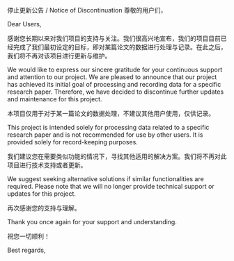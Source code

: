 停止更新公告 / Notice of Discontinuation
尊敬的用户们，

Dear Users,

感谢您长期以来对我们项目的支持与关注。我们很高兴地宣布，我们的项目目前已经完成了我们最初设定的目标，即对某篇论文的数据进行处理与记录。在此之后，我们将不再对该项目进行更新与维护。

We would like to express our sincere gratitude for your continuous support and attention to our project. We are pleased to announce that our project has achieved its initial goal of processing and recording data for a specific research paper. Therefore, we have decided to discontinue further updates and maintenance for this project.

本项目仅用于对于某一篇论文的数据处理，不建议其他用户使用，仅供记录。

This project is intended solely for processing data related to a specific research paper and is not recommended for use by other users. It is provided solely for record-keeping purposes.

我们建议您在需要类似功能的情况下，寻找其他适用的解决方案。我们将不再对此项目进行技术支持或者更新。

We suggest seeking alternative solutions if similar functionalities are required. Please note that we will no longer provide technical support or updates for this project.

再次感谢您的支持与理解。

Thank you once again for your support and understanding.

祝您一切顺利！

Best regards,
